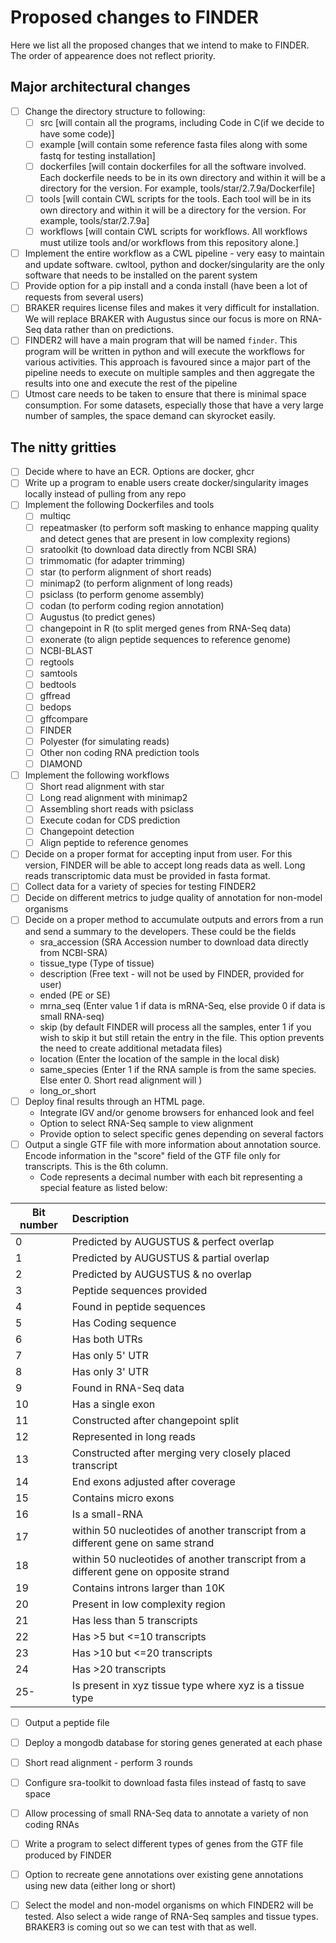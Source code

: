 # Proposed changes to FINDER

Here we list all the proposed changes that we intend to make to FINDER. The order of appearence does not reflect priority.

## Major architectural changes

- [ ] Change the directory structure to following:
	- [ ] src [will contain all the programs, including Code in C(if we decide to have some code)]
	- [ ] example [will contain some reference fasta files along with some fastq for testing installation]
	- [ ] dockerfiles [will contain dockerfiles for all the software involved. Each dockerfile needs to be in its own directory and within it will be a directory for the version. For example, tools/star/2.7.9a/Dockerfile]
	- [ ] tools [will contain CWL scripts for the tools. Each tool will be in its own directory and within it will be a directory for the version. For example, tools/star/2.7.9a]
	- [ ] workflows [will contain CWL scripts for workflows. All workflows must utilize tools and/or workflows from this repository alone.]
- [ ] Implement the entire workflow as a CWL pipeline - very easy to maintain and update software. cwltool, python and docker/singularity are the only software that needs to be installed on the parent system
- [ ] Provide option for a pip install and a conda install (have been a lot of requests from several users)
- [ ] BRAKER requires license files and makes it very difficult for installation. We will replace BRAKER with Augustus since our focus is more on RNA-Seq data rather than on predictions.
- [ ] FINDER2 will have a main program that will be named `finder`. This program will be written in python and will execute the workflows for various activities. This approach is favoured since a major part of the pipeline needs to execute on multiple samples and then aggregate the results into one and execute the rest of the pipeline
- [ ] Utmost care needs to be taken to ensure that there is minimal space consumption. For some datasets, especially those that have a very large number of samples, the space demand can skyrocket easily.

## The nitty gritties

- [ ] Decide where to have an ECR. Options are docker, ghcr
- [ ] Write up a program to enable users create docker/singularity images locally instead of pulling from any repo
- [ ] Implement the following Dockerfiles and tools
	- [ ] multiqc
	- [ ] repeatmasker (to perform soft masking to enhance mapping quality and detect genes that are present in low complexity regions) 
	- [ ] sratoolkit (to download data directly from NCBI SRA)
	- [ ] trimmomatic (for adapter trimming)
	- [ ] star (to perform alignment of short reads)
	- [ ] minimap2 (to perform alignment of long reads)
	- [ ] psiclass (to perform genome assembly)
	- [ ] codan (to perform coding region annotation)
	- [ ] Augustus (to predict genes)
	- [ ] changepoint in R (to split merged genes from RNA-Seq data)
	- [ ] exonerate (to align peptide sequences to reference genome)
	- [ ] NCBI-BLAST
	- [ ] regtools
	- [ ] samtools
	- [ ] bedtools
	- [ ] gffread
	- [ ] bedops
	- [ ] gffcompare
	- [ ] FINDER
	- [ ] Polyester (for simulating reads)
	- [ ] Other non coding RNA prediction tools 
	- [ ] DIAMOND
- [ ] Implement the following workflows
	- [ ] Short read alignment with star
	- [ ] Long read alignment with minimap2
	- [ ] Assembling short reads with psiclass
	- [ ] Execute codan for CDS prediction
	- [ ] Changepoint detection
	- [ ] Align peptide to reference genomes
- [ ] Decide on a proper format for accepting input from user. For this version, FINDER will be able to accept long reads data as well. Long reads transcriptomic data must be provided in fasta format.
- [ ] Collect data for a variety of species for testing FINDER2
- [ ] Decide on different metrics to judge quality of annotation for non-model organisms
- [ ] Decide on a proper method to accumulate outputs and errors from a run and send a summary to the developers. These could be the fields
	- sra_accession (SRA Accession number to download data directly from NCBI-SRA)
	- tissue_type (Type of tissue)
	- description (Free text - will not be used by FINDER, provided for user)
	- ended (PE or SE)
	- mrna_seq (Enter value 1 if data is mRNA-Seq, else provide 0 if data is small RNA-seq)
	- skip (by default FINDER will process all the samples, enter 1 if you wish to skip it but still retain the entry in the file. This option prevents the need to create additional metadata files)
	- location (Enter the location of the sample in the local disk)
	- same_species (Enter 1 if the RNA sample is from the same species. Else enter 0. Short read alignment will )
	- long_or_short
- [ ] Deploy final results through an HTML page. 
	- Integrate IGV and/or genome browsers for enhanced look and feel
	- Option to select RNA-Seq sample to view alignment
	- Provide option to select specific genes depending on several factors
- [ ] Output a single GTF file with more information about annotation source. Encode information in the "score" field of the GTF file only for transcripts. This is the 6th column.
	- Code represents a decimal number with each bit representing a special feature as listed below:

| Bit number   | Description |
|--------------|:-----|
| 0 | Predicted by AUGUSTUS & perfect overlap |
| 1 | Predicted by AUGUSTUS & partial overlap |
| 2 | Predicted by AUGUSTUS & no overlap |
| 3 | Peptide sequences provided |
| 4 | Found in peptide sequences |
| 5 | Has Coding sequence |
| 6 | Has both UTRs|
| 7 | Has only 5' UTR |
| 8 | Has only 3' UTR |
| 9 | Found in RNA-Seq data|
|10 | Has a single exon |
|11 | Constructed after changepoint split|
|12 | Represented in long reads|
|13 | Constructed after merging very closely placed transcript|
|14 | End exons adjusted after coverage|
|15 | Contains micro exons |
|16 | Is a small-RNA|
|17 | within 50 nucleotides of another transcript from a different gene on same strand|
|18 | within 50 nucleotides of another transcript from a different gene on opposite strand|
|19 | Contains introns larger than 10K|
|20 | Present in low complexity region|
|21 | Has less than 5 transcripts|
|22 | Has >5 but <=10 transcripts|
|23 | Has >10 but <=20 transcripts|
|24 | Has >20 transcripts|
|25-| Is present in xyz tissue type where xyz is a tissue type


- [ ] Output a peptide file 
- [ ] Deploy a mongodb database for storing genes generated at each phase
- [ ] Short read alignment - perform 3 rounds
- [ ] Configure sra-toolkit to download fasta files instead of fastq to save space
- [ ] Allow processing of small RNA-Seq data to annotate a variety of non coding RNAs
- [ ] Write a program to select different types of genes from the GTF file produced by FINDER
- [ ] Option to recreate gene annotations over existing gene annotations using new data (either long or short)
- [ ] Select the model and non-model organisms on which FINDER2 will be tested. Also select a wide range of RNA-Seq samples and tissue types. BRAKER3 is coming out so we can test with that as well. 


